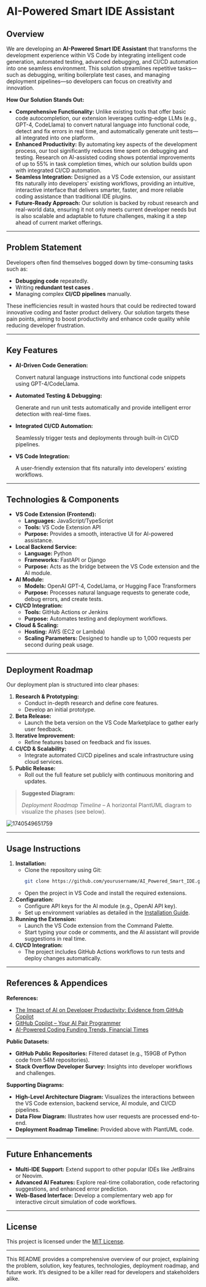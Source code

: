 # AI-Powered Smart IDE Assistant

## Overview


We are developing an **AI-Powered Smart IDE Assistant** that transforms the development experience within VS Code by integrating intelligent code generation, automated testing, advanced debugging, and CI/CD automation into one seamless environment. This solution streamlines repetitive tasks—such as debugging, writing boilerplate test cases, and managing deployment pipelines—so developers can focus on creativity and innovation.

**How Our Solution Stands Out:**

* **Comprehensive Functionality:**
  Unlike existing tools that offer basic code autocompletion, our extension leverages cutting-edge LLMs (e.g., GPT-4, CodeLlama) to convert natural language into functional code, detect and fix errors in real time, and automatically generate unit tests—all integrated into one platform.
* **Enhanced Productivity:**
  By automating key aspects of the development process, our tool significantly reduces time spent on debugging and testing. Research on AI-assisted coding shows potential improvements of up to 55% in task completion times, which our solution builds upon with integrated CI/CD automation.
* **Seamless Integration:**
  Designed as a VS Code extension, our assistant fits naturally into developers' existing workflows, providing an intuitive, interactive interface that delivers smarter, faster, and more reliable coding assistance than traditional IDE plugins.
* **Future-Ready Approach:**
  Our solution is backed by robust research and real-world data, ensuring it not only meets current developer needs but is also scalable and adaptable to future challenges, making it a step ahead of current market offerings.

---

## Problem Statement

Developers often find themselves bogged down by time-consuming tasks such as:

* **Debugging code** repeatedly.
* Writing  **redundant test cases** .
* Managing complex **CI/CD pipelines** manually.

These inefficiencies result in wasted hours that could be redirected toward innovative coding and faster product delivery. Our solution targets these pain points, aiming to boost productivity and enhance code quality while reducing developer frustration.

---

## Key Features

* **AI-Driven Code Generation:**

  Convert natural language instructions into functional code snippets using GPT-4/CodeLlama.
* **Automated Testing & Debugging:**

  Generate and run unit tests automatically and provide intelligent error detection with real-time fixes.
* **Integrated CI/CD Automation:**

  Seamlessly trigger tests and deployments through built-in CI/CD pipelines.
* **VS Code Integration:**

  A user-friendly extension that fits naturally into developers' existing workflows.

---

## Technologies & Components

* **VS Code Extension (Frontend):**
  * **Languages:** JavaScript/TypeScript
  * **Tools:** VS Code Extension API
  * **Purpose:** Provides a smooth, interactive UI for AI-powered assistance.
* **Local Backend Service:**
  * **Language:** Python
  * **Frameworks:** FastAPI or Django
  * **Purpose:** Acts as the bridge between the VS Code extension and the AI module.
* **AI Module:**
  * **Models:** OpenAI GPT-4, CodeLlama, or Hugging Face Transformers
  * **Purpose:** Processes natural language requests to generate code, debug errors, and create tests.
* **CI/CD Integration:**
  * **Tools:** GitHub Actions or Jenkins
  * **Purpose:** Automates testing and deployment workflows.
* **Cloud & Scaling:**
  * **Hosting:** AWS (EC2 or Lambda)
  * **Scaling Parameters:** Designed to handle up to 1,000 requests per second during peak usage.

---

## Deployment Roadmap

Our deployment plan is structured into clear phases:

1. **Research & Prototyping:**
   * Conduct in-depth research and define core features.
   * Develop an initial prototype.
2. **Beta Release:**
   * Launch the beta version on the VS Code Marketplace to gather early user feedback.
3. **Iterative Improvement:**
   * Refine features based on feedback and fix issues.
4. **CI/CD & Scalability:**
   * Integrate automated CI/CD pipelines and scale infrastructure using cloud services.
5. **Public Release:**
   * Roll out the full feature set publicly with continuous monitoring and updates.

> **Suggested Diagram:**
>
> *Deployment Roadmap Timeline* – A horizontal PlantUML diagram to visualize the phases (see below).

![1740549651759](image/README/1740549651759.png)

---

## Usage Instructions

1. **Installation:**
   * Clone the repository using Git:
     ```bash
     git clone https://github.com/yourusername/AI_Powered_Smart_IDE.git
     ```
   * Open the project in VS Code and install the required extensions.
2. **Configuration:**
   * Configure API keys for the AI module (e.g., OpenAI API key).
   * Set up environment variables as detailed in the [Installation Guide](https://chatgpt.com/c/docs/INSTALL.md).
3. **Running the Extension:**
   * Launch the VS Code extension from the Command Palette.
   * Start typing your code or comments, and the AI assistant will provide suggestions in real time.
4. **CI/CD Integration:**
   * The project includes GitHub Actions workflows to run tests and deploy changes automatically.

---

## References & Appendices

**References:**

* [The Impact of AI on Developer Productivity: Evidence from GitHub Copilot](https://arxiv.org/pdf/2302.06590)
* [GitHub Copilot – Your AI Pair Programmer](https://github.com/features/copilot)
* [AI-Powered Coding Funding Trends, Financial Times](https://www.ft.com/content/4868bd38-613c-4fa9-ba9d-1ed8fa8a40c8)

**Public Datasets:**

* **GitHub Public Repositories:** Filtered dataset (e.g., 159GB of Python code from 54M repositories).
* **Stack Overflow Developer Survey:** Insights into developer workflows and challenges.

**Supporting Diagrams:**

* **High-Level Architecture Diagram:** Visualizes the interactions between the VS Code extension, backend service, AI module, and CI/CD pipelines.
* **Data Flow Diagram:** Illustrates how user requests are processed end-to-end.
* **Deployment Roadmap Timeline:** Provided above with PlantUML code.

---

## Future Enhancements

* **Multi-IDE Support:** Extend support to other popular IDEs like JetBrains or Neovim.
* **Advanced AI Features:** Explore real-time collaboration, code refactoring suggestions, and enhanced error prediction.
* **Web-Based Interface:** Develop a complementary web app for interactive circuit simulation of code workflows.

---

## License

This project is licensed under the [MIT License](https://chatgpt.com/c/LICENSE).

---

This README provides a comprehensive overview of our project, explaining the problem, solution, key features, technologies, deployment roadmap, and future work. It’s designed to be a killer read for developers and stakeholders alike.
